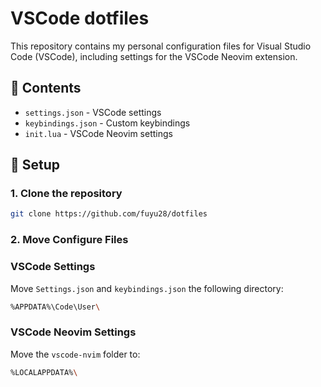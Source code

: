 # VSCode dotfiles

This repository contains my personal configuration files for Visual Studio Code (VSCode), including settings for the VSCode Neovim extension.

## 📁 Contents

- `settings.json` - VSCode settings
- `keybindings.json` - Custom keybindings
- `init.lua` - VSCode Neovim settings

## 🔧 Setup

### 1. Clone the repository

```sh
git clone https://github.com/fuyu28/dotfiles
```

### 2. Move Configure Files

### VSCode Settings

Move `Settings.json` and `keybindings.json` the following directory:

```sh
%APPDATA%\Code\User\
```

### VSCode Neovim Settings

Move the `vscode-nvim` folder to:

```sh
%LOCALAPPDATA%\
```
